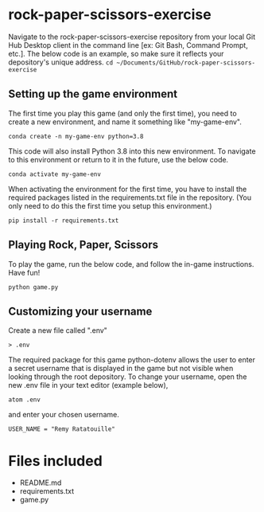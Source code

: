 # rock-paper-scissors-exercise
Navigate to the rock-paper-scissors-exercise repository from your local Git Hub
Desktop client in the command line [ex: Git Bash, Command Prompt, etc.]. The below code
is an example, so make sure it reflects your depository's unique address.
`cd ~/Documents/GitHub/rock-paper-scissors-exercise`

## Setting up the game environment
The first time you play this game (and only the first time), you need to create
a new environment, and name it something like "my-game-env".

`conda create -n my-game-env python=3.8`

This code will also install Python 3.8 into this new environment.
To navigate to this environment or return to it in the future, use the below code.

`conda activate my-game-env`


When activating the environment for the first time, you have to install the
required packages listed in the requirements.txt file in the repository. (You only
need to do this the first time you setup this environment.)

`pip install -r requirements.txt`


## Playing Rock, Paper, Scissors
To play the game, run the below code, and follow the in-game instructions. Have fun!

`python game.py`


## Customizing your username
Create a new file called ".env"

`> .env`


The required package for this game python-dotenv allows the user to
enter a secret username that is displayed in the game but not visible when
looking through the root depository.
To change your username, open the new .env file in your text editor (example below),

`atom .env`

and enter your chosen username.

`USER_NAME = "Remy Ratatouille"`


# Files included
- README.md
- requirements.txt
- game.py

